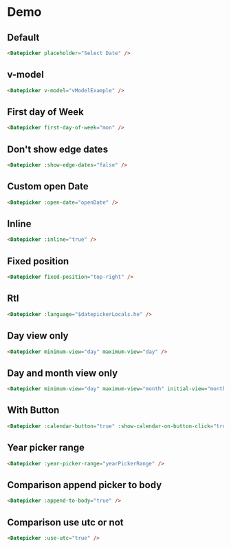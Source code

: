 # Demo

## Default

<ClientOnly>
  <Datepicker placeholder="Select Date" />
</ClientOnly>

```html
<Datepicker placeholder="Select Date" />
```

## v-model

<ClientOnly>
  <Datepicker-VModel/>
</ClientOnly>

```html
<Datepicker v-model="vModelExample" />
```

## First day of Week

<ClientOnly>
  <Datepicker
    placeholder="Select Date"
    first-day-of-week="mon"
  />
</ClientOnly>

```html
<Datepicker first-day-of-week="mon" />
```

## Don't show edge dates

<ClientOnly>
  <Datepicker
    placeholder="Select Date"
    :show-edge-dates="false"
  />
</ClientOnly>

```html
<Datepicker :show-edge-dates="false" />
```

## Custom open Date

<ClientOnly>
  <Datepicker-OpenDate/>
</ClientOnly>

```html
<Datepicker :open-date="openDate" />
```

## Inline

<ClientOnly>
  <Datepicker
    placeholder="Select Date"
    :inline="true"
  />
</ClientOnly>

```html
<Datepicker :inline="true" />
```

## Fixed position

<ClientOnly>
  <Datepicker
    placeholder="Select Date"
    fixed-position="top-right"
  />
</ClientOnly>

```html
<Datepicker fixed-position="top-right" />
```

## Rtl

<ClientOnly>
  <Datepicker
    :language="$datepickerLocals.he"
  />
</ClientOnly>

```html
<Datepicker :language="$datepickerLocals.he" />
```

## Day view only

<ClientOnly>
  <Datepicker
    minimum-view="day"
    maximum-view="day"
  />
</ClientOnly>

```html
<Datepicker minimum-view="day" maximum-view="day" />
```

## Day and month view only

<ClientOnly>
  <Datepicker
    minimum-view="day"
    maximum-view="month"
    initial-view="month"
  />
</ClientOnly>

```html
<Datepicker minimum-view="day" maximum-view="month" initial-view="month" />
```

## With Button

<ClientOnly>
  <Datepicker
    :calendar-button="true"
    :show-calendar-on-button-click="true"
  />
</ClientOnly>

```html
<Datepicker :calendar-button="true" :show-calendar-on-button-click="true" />
```

## Year picker range

<ClientOnly>
  <Datepicker-YearPickerRange/>
</ClientOnly>

```html
<Datepicker :year-picker-range="yearPickerRange" />
```

## Comparison append picker to body

<ClientOnly>
  <Datepicker-AppendToBody/>
</ClientOnly>

```html
<Datepicker :append-to-body="true" />
```

## Comparison use utc or not

<ClientOnly>
  <Datepicker-UseUtc/>
</ClientOnly>

```html
<Datepicker :use-utc="true" />
```

<style>
@import '../../dist/Datepicker.css';
input, select {
  padding: .75em .5em;
  font-size: 100%;
  border: 1px solid #cccccc;
  width: 100%;
  box-sizing: border-box;
}
pre {
  color: #ffffff;
}
.settings {
  margin: 2em 0;
  background: #eeeeee;
}
</style>
